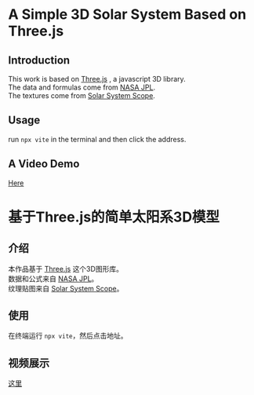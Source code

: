 # A Simple 3D Solar System Based on Three.js

## Introduction

This work is based on [Three.js](https://threejs.org/) , a javascript 3D library.  
The data and formulas come from [NASA JPL](https://ssd.jpl.nasa.gov/planets/).  
The textures come from [Solar System Scope](https://www.solarsystemscope.com/textures/).

## Usage
run `npx vite` in the terminal and then click the address.

## A Video Demo
[Here](https://www.bilibili.com/video/BV1iwa7e7EHQ/?share_source=copy_web&vd_source=b145742fa3545fdfe6062643f21cfe17)

# 基于Three.js的简单太阳系3D模型

## 介绍

本作品基于 [Three.js](https://threejs.org/) 这个3D图形库。  
数据和公式来自 [NASA JPL](https://ssd.jpl.nasa.gov/planets/)。  
纹理贴图来自 [Solar System Scope](https://www.solarsystemscope.com/textures/)。

## 使用
在终端运行 `npx vite`，然后点击地址。

## 视频展示
[这里](https://www.bilibili.com/video/BV1iwa7e7EHQ/?share_source=copy_web&vd_source=b145742fa3545fdfe6062643f21cfe17)

